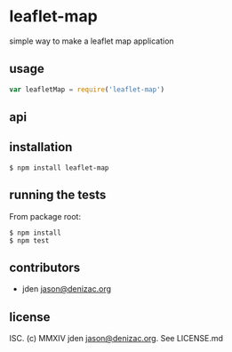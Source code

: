 # leaflet-map
simple way to make a leaflet map application

## usage
```js
var leafletMap = require('leaflet-map')
```


## api


## installation

    $ npm install leaflet-map


## running the tests

From package root:

    $ npm install
    $ npm test


## contributors

- jden <jason@denizac.org>


## license

ISC. (c) MMXIV jden <jason@denizac.org>. See LICENSE.md
